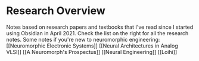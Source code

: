 # Research Overview
 
Notes based on research papers and textbooks that I've read since I started using Obsidian in April 2021. Check the list on the right for all the research notes.
Some notes if you're new to neuromorphic engineering:
[[Neuromorphic Electronic Systems]]
[[Neural Architectures in Analog VLSI]]
[[A Neuromorph's Prospectus]]
[[Neural Engineering]]
[[Loihi]]

 
